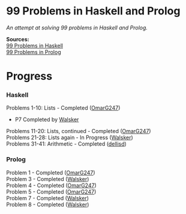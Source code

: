 <!---
[Walsker](https://github.com/walsker)
[OmarG247](https://github.com/OmarG247)
-->
# 99 Problems in Haskell and Prolog
*An attempt at solving 99 problems in Haskell and Prolog.*

**Sources:**  
[99 Problems in Haskell](https://wiki.haskell.org/H-99:_Ninety-Nine_Haskell_Problems)  
[99 Problems in Prolog](http://www.ic.unicamp.br/~meidanis/courses/mc336/2009s2/prolog/problemas/)

# Progress
### Haskell
Problems 1-10: Lists - Completed ([OmarG247](https://github.com/OmarG247))  
* P7 Completed by [Walsker](https://github.com/walsker)

Problems 11-20: Lists, continued - Completed ([OmarG247](https://github.com/OmarG247))  
Problems 21-28: Lists again - In Progress ([Walsker](https://github.com/walsker))  
Problems 31-41: Arithmetic - Completed ([dellisd](https://github.com/dellisd))
<!---
Problems 46-50: Logic and codes\
Problems 54A-60: Binary trees\
Problems 61-69: Binary trees, continued\
Problems 70B-73: Multiway trees\
Problems 80-89: Graphs\
Problems 90-94: Miscellaneous problems\
Problems 95-99: Miscellaneous problems, continued
--->
### Prolog
Problem 1 - Completed ([OmarG247](https://github.com/OmarG247))  
Problem 3 - Completed ([Walsker](https://github.com/walsker))  
Problem 4 - Completed ([OmarG247](https://github.com/OmarG247))  
Problem 5 - Completed ([OmarG247](https://github.com/OmarG247))  
Problem 7 - Completed ([Walsker](https://github.com/walsker))  
Problem 8 - Completed ([Walsker](https://github.com/walsker))  